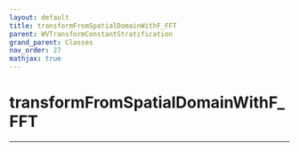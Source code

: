 ```yaml
---
layout: default
title: transformFromSpatialDomainWithF_FFT
parent: WVTransformConstantStratification
grand_parent: Classes
nav_order: 27
mathjax: true
---
```


#  transformFromSpatialDomainWithF_FFT




---

